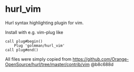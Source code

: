 # hurl_vim

Hurl syntax highlighting plugin for vim.

Install with e.g. vim-plug like

```vim
call plug#begin()
    Plug 'golmman/hurl_vim'
call plug#end()

```

All files were simply copied from https://github.com/Orange-OpenSource/hurl/tree/master/contrib/vim @b8c688d
